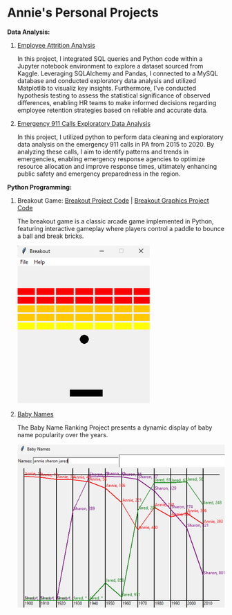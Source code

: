 
# Annie's Personal Projects

**Data Analysis:**

1. [Employee Attrition Analysis](https://github.com/anniecnchang/annie-personal-projects/blob/main/data-analysis/Employee%20Attrition%20Analysis.ipynb)

   In this project, I integrated SQL queries and Python code within a Jupyter notebook environment to explore a dataset sourced from Kaggle. Leveraging SQLAlchemy and Pandas, I connected to a MySQL database and conducted exploratory data analysis and utilized Matplotlib      to visualiz key insights. Furthermore, I've conducted hypothesis testing to assess the statistical significance of observed differences, enabling HR teams to make informed decisions regarding employee retention strategies based on reliable and accurate data.

2. [Emergency 911 Calls Exploratory Data Analysis](https://github.com/anniecnchang/annie-personal-projects/blob/main/data-analysis/Emergency%20911%20Calls%20Exploratory%20Data%20Analysis.ipynb)

   In this project, I utilized python to perform data cleaning and exploratory data analysis on the emergency 911 calls in PA from 2015 to 2020. By analyzing these calls, I aim to identify patterns and trends in emergencies, enabling emergency response agencies to 
   optimize resource allocation and improve response times, ultimately enhancing public safety and emergency preparedness in the region.

**Python Programming:**
1. Breakout Game: [Breakout Project Code](https://github.com/anniecnchang/annie-personal-projects/blob/main/python-programming/breakout.py) | [Breakout Graphics Project Code](https://github.com/anniecnchang/annie-personal-projects/blob/main/python-programming/breakoutgraphics.py)

   The breakout game is a classic arcade game implemented in Python, featuring interactive gameplay where players control a paddle to bounce a ball and break bricks.

   ![Image Alt Text](https://github.com/anniecnchang/annie-personal-projects/blob/main/python-programming/breakoutpic.png)

3. [Baby Names](https://github.com/anniecnchang/annie-personal-projects/blob/main/python-programming/babygraphics.py)

   The Baby Name Ranking Project presents a dynamic display of baby name popularity over the years.

   ![Image Alt Text](https://github.com/anniecnchang/annie-personal-projects/blob/main/python-programming/babynamespic.png)
